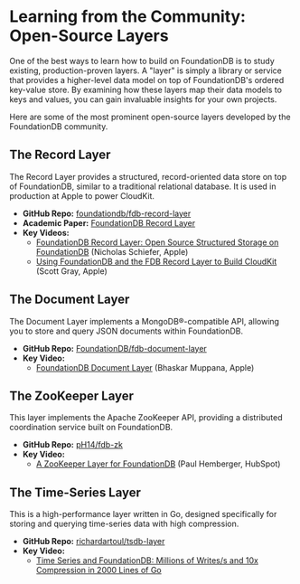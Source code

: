 # Learning from the Community: Open-Source Layers

One of the best ways to learn how to build on FoundationDB is to study existing, production-proven layers. A "layer" is simply a library or service that provides a higher-level data model on top of FoundationDB's ordered key-value store. By examining how these layers map their data models to keys and values, you can gain invaluable insights for your own projects.

Here are some of the most prominent open-source layers developed by the FoundationDB community.

<!-- toc -->

## The Record Layer

The Record Layer provides a structured, record-oriented data store on top of FoundationDB, similar to a traditional relational database. It is used in production at Apple to power CloudKit.

*   **GitHub Repo:** [foundationdb/fdb-record-layer](https://github.com/foundationdb/fdb-record-layer)
*   **Academic Paper:** [FoundationDB Record Layer](https://www.foundationdb.org/files/record-layer-paper.pdf)
*   **Key Videos:**
    *   [FoundationDB Record Layer: Open Source Structured Storage on FoundationDB](https://youtu.be/HLE8chgw6LI) (Nicholas Schiefer, Apple)
    *   [Using FoundationDB and the FDB Record Layer to Build CloudKit](https://youtu.be/SvoUHHM9IKU) (Scott Gray, Apple)

## The Document Layer

The Document Layer implements a MongoDB®-compatible API, allowing you to store and query JSON documents within FoundationDB.

*   **GitHub Repo:** [FoundationDB/fdb-document-layer](https://github.com/FoundationDB/fdb-document-layer)
*   **Key Video:**
    *   [FoundationDB Document Layer](https://youtu.be/KPqmB13zI9c) (Bhaskar Muppana, Apple)

## The ZooKeeper Layer

This layer implements the Apache ZooKeeper API, providing a distributed coordination service built on FoundationDB.

*   **GitHub Repo:** [pH14/fdb-zk](https://github.com/pH14/fdb-zk)
*   **Key Video:**
    *   [A ZooKeeper Layer for FoundationDB](https://youtu.be/3FYpf1QMPgQ) (Paul Hemberger, HubSpot)

## The Time-Series Layer

This is a high-performance layer written in Go, designed specifically for storing and querying time-series data with high compression.

*   **GitHub Repo:** [richardartoul/tsdb-layer](https://github.com/richardartoul/tsdb-layer)
*   **Key Video:**
    *   [Time Series and FoundationDB: Millions of Writes/s and 10x Compression in 2000 Lines of Go](https://www.youtube.com/watch?v=W6yQ9Pwgb1A)

